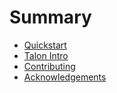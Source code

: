 # Summary

- [Quickstart](./quickstart.md)
- [Talon Intro](./talon-intro.md)
- [Contributing](./CONTRIBUTING.md)
- [Acknowledgements](./ATTRIBUTIONS.md)
